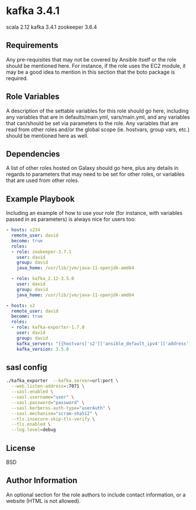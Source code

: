 kafka 3.4.1
===========

scala 2.12 kafka 3.4.1 zookeeper 3.6.4

Requirements
------------

Any pre-requisites that may not be covered by Ansible itself or the role should be mentioned here. For instance, if the role uses the EC2 module, it may be a good idea to mention in this section that the boto package is required.

Role Variables
--------------

A description of the settable variables for this role should go here, including any variables that are in defaults/main.yml, vars/main.yml, and any variables that can/should be set via parameters to the role. Any variables that are read from other roles and/or the global scope (ie. hostvars, group vars, etc.) should be mentioned here as well.

Dependencies
------------

A list of other roles hosted on Galaxy should go here, plus any details in regards to parameters that may need to be set for other roles, or variables that are used from other roles.

Example Playbook
----------------

Including an example of how to use your role (for instance, with variables passed in as parameters) is always nice for users too:

```yaml
- hosts: s234
  remote_user: david
  become: true
  roles:
  - role: zookeeper-3.7.1
    user: david
    group: david
    java_home: /usr/lib/jvm/java-11-openjdk-amd64

  - role: kafka_2.12-3.5.0
    user: david
    group: david
    java_home: /usr/lib/jvm/java-11-openjdk-amd64

- hosts: s2
  remote_user: david
  become: true
  roles:
  - role: kafka-exporter-1.7.0
    user: david
    group: david
    kafka_servers: "{{hostvars['s2']['ansible_default_ipv4']['address']}}:9092,{{hostvars['s3']['ansible_default_ipv4']['address']}}:9092,{{hostvars['s4']['ansible_default_ipv4']['address']}}:9092"
    kafka_version: 3.5.0
```


sasl config
-----------

```bash
./kafka_exporter  --kafka.server=url:port \
  --web.listen-address=:7071 \
  --sasl.enabled \
  --sasl.username="user" \
  --sasl.password="password" \
  --sasl.kerberos-auth-type="userAuth" \
  --sasl.mechanism="scram-sha512" \
  --tls.insecure-skip-tls-verify \
  --tls.enabled \
  --log.level=debug
```

License
-------

BSD

Author Information
------------------

An optional section for the role authors to include contact information, or a website (HTML is not allowed).
